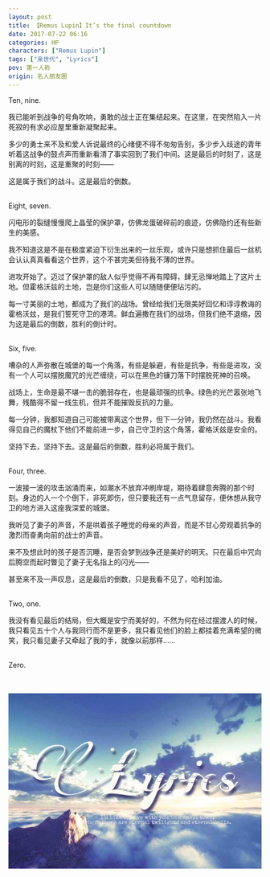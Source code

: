 ```yaml
---
layout: post
title: 【Remus Lupin】It’s the final countdown
date: 2017-07-22 06:16
categories: HP
characters: ["Remus Lupin"]
tags: ["亲世代", "Lyrics"]
pov: 第一人称
origin: 名人朋友圈
---
```


Ten, nine.

我已能听到战争的号角吹响，勇敢的战士正在集结起来。在这里，在突然陷入一片死寂的有求必应屋里重新凝聚起来。

多少的勇士来不及和爱人诉说最终的心绪便不得不匆匆告别，多少步入歧途的青年听着这战争的鼓点声而重新看清了事实回到了我们中间。这是最后的时刻了，这是别离的时刻，这是重聚的时刻——

这是属于我们的战斗。这是最后的倒数。
<br><br>

Eight, seven.

闪电形的裂缝慢慢爬上晶莹的保护罩，仿佛龙蛋破碎前的痕迹，仿佛隐约还有些新生的美感。

我不知道这是不是在极度紧迫下衍生出来的一丝乐观，或许只是想抓住最后一丝机会认认真真看看这个世界，这个不甚完美但待我不薄的世界。

进攻开始了。迈过了保护罩的敌人似乎觉得不再有障碍，肆无忌惮地踏上了这片土地。但霍格沃兹的土地，岂是你们这些人可以随随便便玷污的。

每一寸美丽的土地，都成为了我们的战场。曾经给我们无限美好回忆和谆谆教诲的霍格沃兹，是我们誓死守卫的港湾。鲜血遍撒在我们的战场，但我们绝不退缩，因为这是最后的倒数，胜利的倒计时。
<br><br>

Six, five.

嘈杂的人声弥散在城堡的每一个角落，有些是躲避，有些是抗争，有些是进攻，没有一个人可以摆脱魔咒的光芒缠绕，可以在黑色的镰刀落下时摆脱死神的召唤。

战场上，生命是最不堪一击的脆弱存在，也是最顽强的抗争。绿色的光芒嚣张地飞舞，残酷得不留一线生机，但并不能摧毁反抗的力量。

每一分钟，我都知道自己可能被带离这个世界，但下一分钟，我仍然在战斗。我看得见自己的魔杖下他们不能前进一步，自己守卫的这个角落，霍格沃兹是安全的。

坚持下去，坚持下去。这是最后的倒数，胜利必将属于我们。
<br><br>

Four, three.

一波接一波的攻击汹涌而来，如潮水不放弃冲刷岸堤，期待着肆意奔腾的那个时刻。身边的人一个个倒下，非死即伤，但只要我还有一点气息留存，便休想从我守卫的地方进入这座我深爱的城堡。

我听见了妻子的声音，不是哄着孩子睡觉的母亲的声音，而是不甘心旁观着抗争的激烈而奋勇向前的战士的声音。

来不及想此时的孩子是否沉睡，是否会梦到战争还是美好的明天。只在最后中咒向后腾空而起时瞥见了妻子无名指上的闪光——

甚至来不及一声叹息，这是最后的倒数，只是我看不见了，哈利加油。
<br><br>

Two, one.

我没有看见最后的结局，但大概是安宁而美好的，不然为何在经过摆渡人的时候，我只看见五十个人与我同行而不是更多，我只看见他们的脸上都挂着充满希望的微笑，我只看见妻子又牵起了我的手，就像以前那样……
<br><br>

Zero.

<br><br>
![](/assets/images/mrpyq/2017-07-22-Remus-Lupin.jpg)